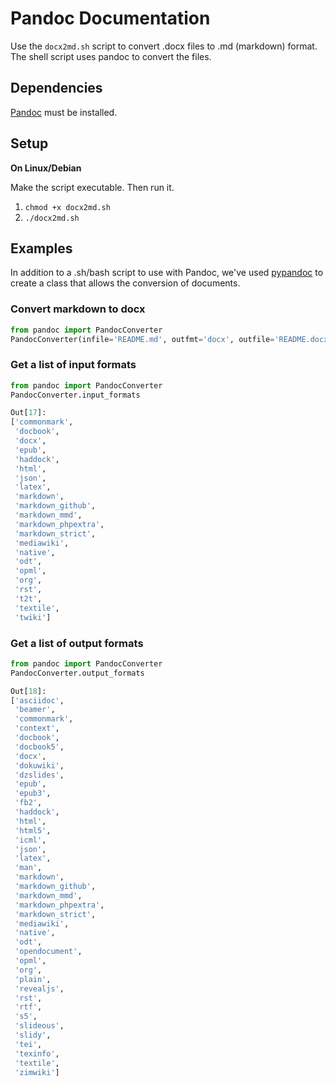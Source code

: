 # Pandoc Documentation
Use the `docx2md.sh` script to convert .docx files to .md (markdown) format.
The shell script uses pandoc to convert the files.

## Dependencies
[Pandoc](http://johnmacfarlane.net/pandoc/) must be installed.

## Setup
**On Linux/Debian**

Make the script executable. Then run it.
1. `chmod +x docx2md.sh`
2. `./docx2md.sh`

## Examples
In addition to a .sh/bash script to use with Pandoc, we've used [pypandoc]() to
create a class that allows the conversion of documents.

### Convert markdown to docx
```python
from pandoc import PandocConverter
PandocConverter(infile='README.md', outfmt='docx', outfile='README.docx')
```

### Get a list of input formats
```python
from pandoc import PandocConverter
PandocConverter.input_formats

Out[17]:
['commonmark',
 'docbook',
 'docx',
 'epub',
 'haddock',
 'html',
 'json',
 'latex',
 'markdown',
 'markdown_github',
 'markdown_mmd',
 'markdown_phpextra',
 'markdown_strict',
 'mediawiki',
 'native',
 'odt',
 'opml',
 'org',
 'rst',
 't2t',
 'textile',
 'twiki']
```

### Get a list of output formats
```python
from pandoc import PandocConverter
PandocConverter.output_formats

Out[18]:
['asciidoc',
 'beamer',
 'commonmark',
 'context',
 'docbook',
 'docbook5',
 'docx',
 'dokuwiki',
 'dzslides',
 'epub',
 'epub3',
 'fb2',
 'haddock',
 'html',
 'html5',
 'icml',
 'json',
 'latex',
 'man',
 'markdown',
 'markdown_github',
 'markdown_mmd',
 'markdown_phpextra',
 'markdown_strict',
 'mediawiki',
 'native',
 'odt',
 'opendocument',
 'opml',
 'org',
 'plain',
 'revealjs',
 'rst',
 'rtf',
 's5',
 'slideous',
 'slidy',
 'tei',
 'texinfo',
 'textile',
 'zimwiki']

```